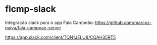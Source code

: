 # flcmp-slack
Integração slack para o app Fala Campeão: https://github.com/marcos-paiva/fala-campeao-server

https://app.slack.com/client/TQN1JELU8/CQAH35RT5
